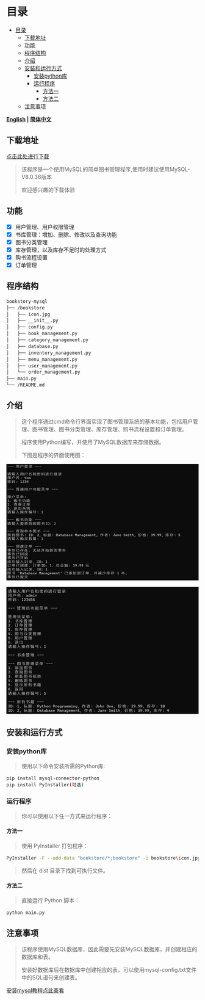 # 目录

- [目录](#目录)
  - [下载地址](#下载地址)
  - [功能](#功能)
  - [程序结构](#程序结构)
  - [介绍](#介绍)
  - [安装和运行方式](#安装和运行方式)
    - [安装python库](#安装python库)
    - [运行程序](#运行程序)
      - [方法一](#方法一)
      - [方法二](#方法二)
  - [注意事项](#注意事项)

**[English](README_en.md) | [简体中文](README.md)**

## 下载地址

[点击此处进行下载](https://github.com/WorldDawnAres/bookstory-mysql/releases)

> 该程序是一个使用MySQL的简单图书管理程序,使用时建议使用MySQL-V8.0.36版本
>
> 欢迎感兴趣的下载体验

## 功能

- [x] 用户管理、用户权限管理
- [x] 书库管理：增加、删除、修改以及查询功能
- [x] 图书分类管理
- [x] 库存管理，以及库存不足时的处理方式
- [x] 购书流程设置
- [x] 订单管理

## 程序结构

```bash
bookstory-mysql
├── /bookstore
│   ├── icon.jpg
│   ├── __init__.py 
│   ├── config.py
│   ├── book_management.py
│   ├── category_management.py
│   ├── database.py
│   ├── inventory_management.py
│   ├── menu_management.py
│   ├── user_management.py
│   └── order_management.py
├── main.py
└── /README.md
```

## 介绍

>这个程序通过cmd命令行界面实现了图书管理系统的基本功能，包括用户管理、图书管理、图书分类管理、库存管理、购书流程设置和订单管理。
>
>程序使用Python编写，并使用了MySQL数据库来存储数据。
>
>下图是程序的界面使用图：

![Screenshot 1](./Pictures/1.png "")

![Screenshot 1](./Pictures/2.png "")

## 安装和运行方式

### 安装python库

>使用以下命令安装所需的Python库:

```bash
pip install mysql-connector-python
pip install PyInstaller(可选)
```

### 运行程序

>你可以使用以下任一方式来运行程序：

#### 方法一

>使用 PyInstaller 打包程序：

```bash
PyInstaller -F --add-data "bookstore/*;bookstore" -i bookstore\icon.jpg main.py
```

>然后在 dist 目录下找到可执行文件。

#### 方法二

>直接运行 Python 脚本：

```bash
python main.py
```

## 注意事项

>该程序使用MySQL数据库，因此需要先安装MySQL数据库，并创建相应的数据库和表。
>
>安装好数据库后在数据库中创建相应的表，可以使用mysql-config.txt文件中的SQL语句来创建表。

[安装mysql教程点此查看](https://blog.csdn.net/m0_71422677/article/details/136007088)
